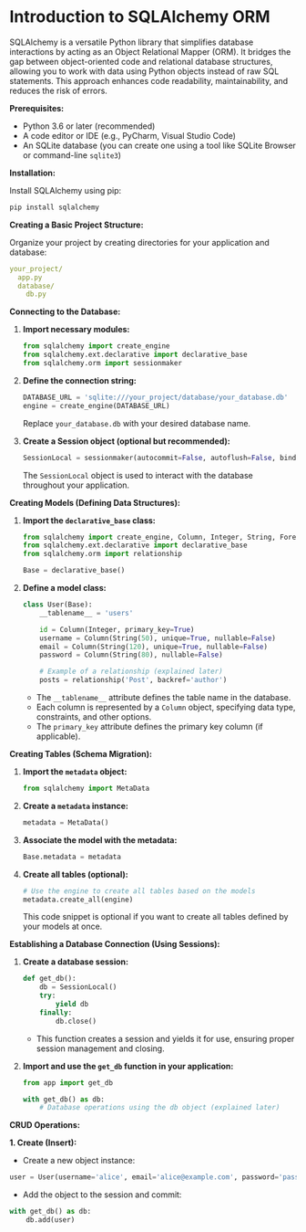 # Introduction to SQLAlchemy ORM

SQLAlchemy is a versatile Python library that simplifies database interactions by acting as an Object Relational Mapper (ORM). It bridges the gap between object-oriented code and relational database structures, allowing you to work with data using Python objects instead of raw SQL statements. This approach enhances code readability, maintainability, and reduces the risk of errors.

**Prerequisites:**

* Python 3.6 or later (recommended)
* A code editor or IDE (e.g., PyCharm, Visual Studio Code)
* An SQLite database (you can create one using a tool like SQLite Browser or command-line `sqlite3`)

**Installation:**

Install SQLAlchemy using pip:

```bash
pip install sqlalchemy
```

**Creating a Basic Project Structure:**

Organize your project by creating directories for your application and database:

```yml
your_project/
  app.py
  database/
    db.py
```

**Connecting to the Database:**

1. **Import necessary modules:**

   ```python
   from sqlalchemy import create_engine
   from sqlalchemy.ext.declarative import declarative_base
   from sqlalchemy.orm import sessionmaker
   ```

2. **Define the connection string:**

   ```python
   DATABASE_URL = 'sqlite:///your_project/database/your_database.db'
   engine = create_engine(DATABASE_URL)
   ```

   Replace `your_database.db` with your desired database name.

3. **Create a Session object (optional but recommended):**

   ```python
   SessionLocal = sessionmaker(autocommit=False, autoflush=False, bind=engine)
   ```

   The `SessionLocal` object is used to interact with the database throughout your application.

**Creating Models (Defining Data Structures):**

1. **Import the `declarative_base` class:**

   ```python
   from sqlalchemy import create_engine, Column, Integer, String, ForeignKey
   from sqlalchemy.ext.declarative import declarative_base
   from sqlalchemy.orm import relationship

   Base = declarative_base()
   ```

2. **Define a model class:**

   ```python
   class User(Base):
       __tablename__ = 'users'

       id = Column(Integer, primary_key=True)
       username = Column(String(50), unique=True, nullable=False)
       email = Column(String(120), unique=True, nullable=False)
       password = Column(String(80), nullable=False)

       # Example of a relationship (explained later)
       posts = relationship('Post', backref='author')
   ```

   * The `__tablename__` attribute defines the table name in the database.
   * Each column is represented by a `Column` object, specifying data type, constraints, and other options.
   * The `primary_key` attribute defines the primary key column (if applicable).

**Creating Tables (Schema Migration):**

1. **Import the `metadata` object:**

   ```python
   from sqlalchemy import MetaData
   ```

2. **Create a `metadata` instance:**

   ```python
   metadata = MetaData()
   ```

3. **Associate the model with the metadata:**

   ```python
   Base.metadata = metadata
   ```

4. **Create all tables (optional):**

   ```python
   # Use the engine to create all tables based on the models
   metadata.create_all(engine)
   ```

   This code snippet is optional if you want to create all tables defined by your models at once.

**Establishing a Database Connection (Using Sessions):**

1. **Create a database session:**

   ```python
   def get_db():
       db = SessionLocal()
       try:
           yield db
       finally:
           db.close()
   ```

   * This function creates a session and yields it for use, ensuring proper session management and closing.

2. **Import and use the `get_db` function in your application:**

   ```python
   from app import get_db

   with get_db() as db:
       # Database operations using the db object (explained later)
   ```

**CRUD Operations:**

**1. Create (Insert):**

* Create a new object instance:

```python
user = User(username='alice', email='alice@example.com', password='password123')
```

* Add the object to the session and commit:

```python
with get_db() as db:
    db.add(user)
```
